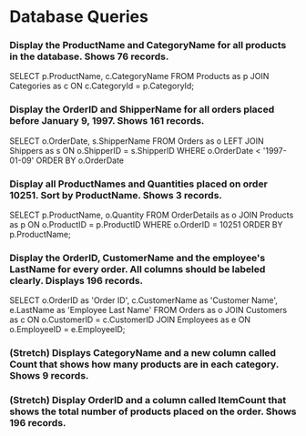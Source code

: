 # Database Queries

### Display the ProductName and CategoryName for all products in the database. Shows 76 records.

SELECT p.ProductName, c.CategoryName
FROM Products as p
JOIN Categories as c
ON c.CategoryId = p.CategoryId;

### Display the OrderID and ShipperName for all orders placed before January 9, 1997. Shows 161 records.

SELECT o.OrderDate, s.ShipperName
FROM Orders as o
LEFT JOIN Shippers as s
ON o.ShipperID = s.ShipperID
WHERE o.OrderDate < '1997-01-09'
ORDER BY o.OrderDate

### Display all ProductNames and Quantities placed on order 10251. Sort by ProductName. Shows 3 records.

SELECT p.ProductName, o.Quantity
FROM OrderDetails as o
JOIN Products as p
ON o.ProductID = p.ProductID
WHERE o.OrderID = 10251
ORDER BY p.ProductName;

### Display the OrderID, CustomerName and the employee's LastName for every order. All columns should be labeled clearly. Displays 196 records.

SELECT o.OrderID as 'Order ID',
c.CustomerName as 'Customer Name',
e.LastName as 'Employee Last Name'
FROM Orders as o
JOIN Customers as c
ON o.CustomerID = c.CustomerID
JOIN Employees as e
ON o.EmployeeID = e.EmployeeID;

### (Stretch) Displays CategoryName and a new column called Count that shows how many products are in each category. Shows 9 records.

### (Stretch) Display OrderID and a column called ItemCount that shows the total number of products placed on the order. Shows 196 records.
